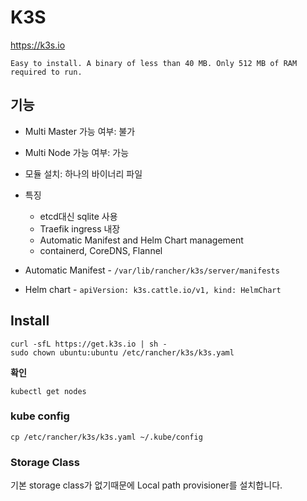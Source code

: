 # K3S

https://k3s.io

`Easy to install. A binary of less than 40 MB. Only 512 MB of RAM required to run.`

## 기능

- Multi Master 가능 여부: 불가
- Multi Node 가능 여부: 가능
- 모듈 설치: 하나의 바이너리 파일
- 특징
  - etcd대신 sqlite 사용
  - Traefik ingress 내장
  - Automatic Manifest and Helm Chart management
  - containerd, CoreDNS, Flannel

- Automatic Manifest - `/var/lib/rancher/k3s/server/manifests` 
- Helm chart - `apiVersion: k3s.cattle.io/v1, kind: HelmChart`

## Install

```
curl -sfL https://get.k3s.io | sh -
sudo chown ubuntu:ubuntu /etc/rancher/k3s/k3s.yaml
```

**확인**

```
kubectl get nodes
```

### kube config

```
cp /etc/rancher/k3s/k3s.yaml ~/.kube/config
```

### Storage Class

기본 storage class가 없기때문에 Local path provisioner를 설치합니다.

